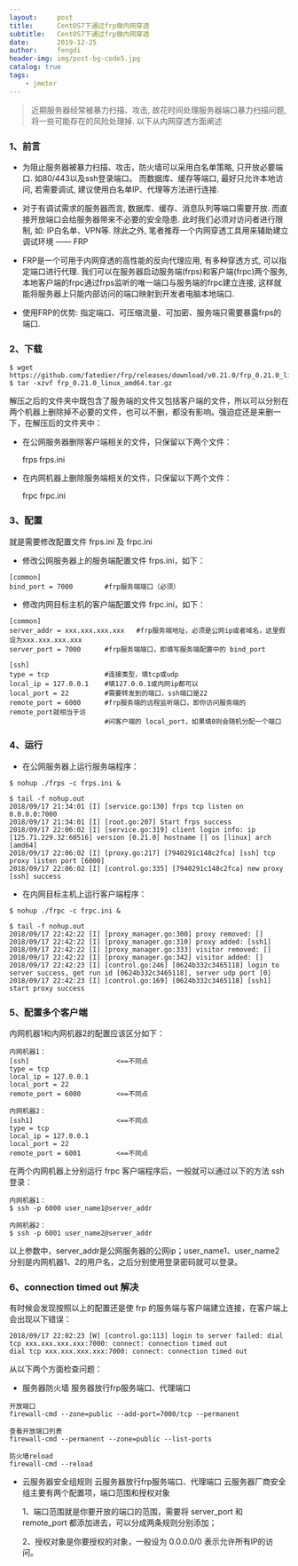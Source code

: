 ```yaml
---
layout:     post
title:      CentOS7下通过frp做内网穿透
subtitle:   CentOS7下通过frp做内网穿透
date:       2019-12-25
author:     fengdi
header-img: img/post-bg-code5.jpg
catalog: true
tags:
    - jmeter
---
```


>近期服务器经常被暴力扫描、攻击, 故花时间处理服务器端口暴力扫描问题, 将一些可能存在的风险处理掉. 以下从内网穿透方面阐述

### 1、前言
 - 为阻止服务器被暴力扫描、攻击，防火墙可以采用白名单策略, 只开放必要端口. 如80/443以及ssh登录端口。
而数据库、缓存等端口, 最好只允许本地访问, 若需要调试, 建议使用白名单IP、代理等方法进行连接.

 - 对于有调试需求的服务器而言, 数据库、缓存、消息队列等端口需要开放. 而直接开放端口会给服务器带来不必要的安全隐患. 此时我们必须对访问者进行限制, 如: IP白名单、VPN等. 除此之外, 笔者推荐一个内网穿透工具用来辅助建立调试环境 —— FRP
 - FRP是一个可用于内网穿透的高性能的反向代理应用, 有多种穿透方式, 可以指定端口进行代理. 我们可以在服务器启动服务端(frps)和客户端(frpc)两个服务, 本地客户端的frpc通过frps监听的唯一端口与服务端的frpc建立连接, 这样就能将服务器上只能内部访问的端口映射到开发者电脑本地端口.
 - 使用FRP的优势: 指定端口、可压缩流量、可加密、服务端只需要暴露frps的端口.

### 2、下载
      
    $ wget https://github.com/fatedier/frp/releases/download/v0.21.0/frp_0.21.0_linux_amd64.tar.gz
    $ tar -xzvf frp_0.21.0_linux_amd64.tar.gz

解压之后的文件夹中既包含了服务端的文件又包括客户端的文件，所以可以分别在两个机器上删除掉不必要的文件，也可以不删，都没有影响。强迫症还是来删一下，在解压后的文件夹中：

- 在公网服务器删除客户端相关的文件，只保留以下两个文件：
  
    frps  frps.ini
    
- 在内网机器上删除服务端相关的文件，只保留以下两个文件：

    frpc  frpc.ini

    
### 3、配置
就是需要修改配置文件 frps.ini 及 frpc.ini
- 修改公网服务器上的服务端配置文件 frps.ini，如下：
```$xslt
[common]
bind_port = 7000        #frp服务端端口（必须）
```

- 修改内网目标主机的客户端配置文件 frpc.ini，如下：
```$xslt
[common]
server_addr = xxx.xxx.xxx.xxx   #frp服务端地址，必须是公网ip或者域名，这里假设为xxx.xxx.xxx.xxx
server_port = 7000      #frp服务端端口，即填写服务端配置中的 bind_port

[ssh]
type = tcp              #连接类型，填tcp或udp
local_ip = 127.0.0.1    #填127.0.0.1或内网ip都可以
local_port = 22         #需要转发到的端口，ssh端口是22
remote_port = 6000      #frp服务端的远程监听端口，即你访问服务端的remote_port就相当于访
                        #问客户端的 local_port，如果填0则会随机分配一个端口
```

### 4、运行
- 在公网服务器上运行服务端程序：
```$xslt
$ nohup ./frps -c frps.ini &

$ tail -f nohup.out
2018/09/17 21:34:01 [I] [service.go:130] frps tcp listen on 0.0.0.0:7000
2018/09/17 21:34:01 [I] [root.go:207] Start frps success
2018/09/17 22:06:02 [I] [service.go:319] client login info: ip [125.71.229.32:60516] version [0.21.0] hostname [] os [linux] arch [amd64]
2018/09/17 22:06:02 [I] [proxy.go:217] [7940291c148c2fca] [ssh] tcp proxy listen port [6000]
2018/09/17 22:06:02 [I] [control.go:335] [7940291c148c2fca] new proxy [ssh] success
```

- 在内网目标主机上运行客户端程序：
```$xslt
$ nohup ./frpc -c frpc.ini &

$ tail -f nohup.out
2018/09/17 22:42:22 [I] [proxy_manager.go:300] proxy removed: []
2018/09/17 22:42:22 [I] [proxy_manager.go:310] proxy added: [ssh1]
2018/09/17 22:42:22 [I] [proxy_manager.go:333] visitor removed: []
2018/09/17 22:42:22 [I] [proxy_manager.go:342] visitor added: []
2018/09/17 22:42:23 [I] [control.go:246] [0624b332c3465118] login to server success, get run id [0624b332c3465118], server udp port [0]
2018/09/17 22:42:23 [I] [control.go:169] [0624b332c3465118] [ssh1] start proxy success
```

### 5、配置多个客户端
内网机器1和内网机器2的配置应该区分如下：

```$xslt
内网机器1：
[ssh]                      <==不同点
type = tcp 
local_ip = 127.0.0.1
local_port = 22
remote_port = 6000         <==不同点

内网机器2：
[ssh1]                     <==不同点
type = tcp 
local_ip = 127.0.0.1
local_port = 22
remote_port = 6001         <==不同点
```

在两个内网机器上分别运行 frpc 客户端程序后，一般就可以通过以下的方法 ssh 登录：
```$xslt
内网机器1：
$ ssh -p 6000 user_name1@server_addr

内网机器2：
$ ssh -p 6001 user_name2@server_addr
```
以上参数中，server_addr是公网服务器的公网ip；user_name1、user_name2 分别是内网机器1、2的用户名，之后分别使用登录密码就可以登录。

### 6、connection timed out 解决
有时候会发现按照以上的配置还是使 frp 的服务端与客户端建立连接，在客户端上会出现以下错误：
```$xslt
2018/09/17 22:02:23 [W] [control.go:113] login to server failed: dial tcp xxx.xxx.xxx.xxx:7000: connect: connection timed out
dial tcp xxx.xxx.xxx.xxx:7000: connect: connection timed out
```
从以下两个方面检查问题：
- 服务器防火墙
服务器放行frp服务端口、代理端口
```$xslt
开放端口
firewall-cmd --zone=public --add-port=7000/tcp --permanent

查看开放端口列表
firewall-cmd --permanent --zone=public --list-ports

防火墙reload
firewall-cmd --reload
```

- 云服务器安全组规则
云服务器放行frp服务端口、代理端口
云服务器厂商安全组主要有两个配置项，端口范围和授权对象

    1、端口范围就是你要开放的端口的范围，需要将 server_port 和 remote_port 都添加进去，可以分成两条规则分别添加；

    2、授权对象是你要授权的对象，一般设为 0.0.0.0/0 表示允许所有IP的访问。
